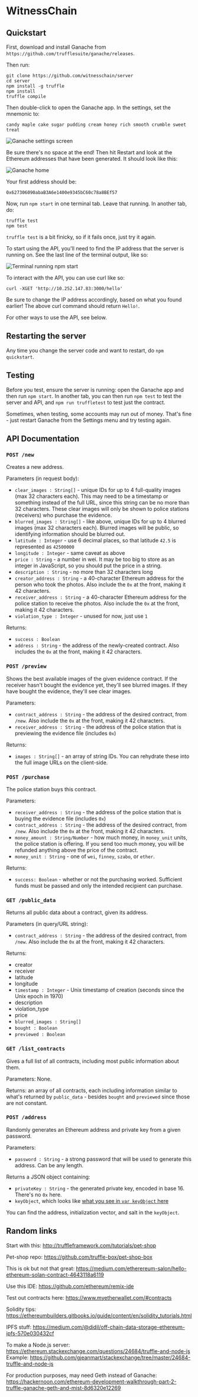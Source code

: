 # WitnessChain

## Quickstart

First, download and install Ganache from `https://github.com/trufflesuite/ganache/releases`.

Then run:

```
git clone https://github.com/witnesschain/server
cd server
npm install -g truffle
npm install
truffle compile
```

Then double-click to open the Ganache app. In the settings, set the mnemonic to:

```
candy maple cake sugar pudding cream honey rich smooth crumble sweet treat
```

![Ganache settings screen](images/ganache-mnemonic.png)

Be sure there's no space at the end! Then hit Restart and look at the Ethereum addresses that have been generated. It should look like this:

![Ganache home](images/ganache-home.png)


Your first address should be:

```
0x627306090abaB3A6e1400e9345bC60c78a8BEf57
```

Now, run `npm start` in one terminal tab. Leave that running. In another tab, do:

```
truffle test
npm test
```

`truffle test` is a bit finicky, so if it fails once, just try it again.

To start using the API, you'll need to find the IP address that the server is running on. See the last line of the terminal output, like so:

![Terminal running npm start](images/npm-start-terminal.png)

To interact with the API, you can use curl like so:

```
curl -XGET 'http://10.252.147.83:3000/hello'
```

Be sure to change the IP address accordingly, based on what you found earlier! The above curl command should return `Hello!`.

For other ways to use the API, see below.

## Restarting the server

Any time you change the server code and want to restart, do `npm quickstart`.

## Testing

Before you test, ensure the server is running: open the Ganache app and then run `npm start`. In another tab, you can then run `npm test` to test the server and API, and `npm run truffletest` to test just the contract.

Sometimes, when testing, some accounts may run out of money. That's fine - just restart Ganache from the Settings menu and try testing again.

## API Documentation

### `POST /new`
Creates a new address.

Parameters (in request body):

* `clear_images : String[]` - unique IDs for up to 4 full-quality images (max 32 characters each). This may need to be a timestamp or something instead of the full URL, since this string can be no more than 32 characters. These clear images will only be shown to police stations (receivers) who purchase the evidence.
* `blurred_images : String[]` - like above, unique IDs for up to 4 blurred images (max 32 characters each). Blurred images will be public, so identifying information should be blurred out.
* `latitude : Integer` - use 6 decimal places, so that latitude `42.5` is represented as `42500000`
* `longitude : Integer` - same caveat as above
* `price : String` - a number in wei. It may be too big to store as an integer in JavaScript, so you should put the price in a string.
* `description : String` - no more than 32 characters long
* `creator_address : String` - a 40-character Ethereum address for the person who took the photos. Also include the `0x` at the front, making it 42 characters.
* `receiver_address : String` - a 40-character Ethereum address for the police station to receive the photos. Also include the `0x` at the front, making it 42 characters.
* `violation_type : Integer` - unused for now, just use `1`

Returns:

* `success : Boolean`
* `address : String` - the address of the newly-created contract. Also includes the `0x` at the front, making it 42 characters.



### `POST /preview`

Shows the best available images of the given evidence contract. If the receiver hasn't bought the evidence yet, they'll see blurred images. If they have bought the evidence, they'll see clear images.

Parameters:

* `contract_address : String` - the address of the desired contract, from `/new`. Also include the `0x` at the front, making it 42 characters.
* `receiver_address : String` - the address of the police station that is previewing the evidence file (includes `0x`)

Returns:

* `images : String[]` - an array of string IDs. You can rehydrate these into the full image URLs on the client-side.



### `POST /purchase`

The police station buys this contract.

Parameters:

* `receiver_address : String` - the address of the police station that is buying the evidence file (includes `0x`)
* `contract_address : String` - the address of the desired contract, from `/new`. Also include the `0x` at the front, making it 42 characters.
* `money_amount : String/Number` - how much money, in `money_unit` units, the police station is offering. If you send too much money, you will be refunded anything above the price of the contract.
* `money_unit : String` - one of `wei`, `finney`, `szabo`, or `ether`.

Returns:

* `success: Boolean` - whether or not the purchasing worked. Sufficient funds must be passed and only the intended recipient can purchase.


### `GET /public_data`

Returns all public data about a contract, given its address.

Parameters (in query/URL string):

* `contract_address : String` - the address of the desired contract, from `/new`. Also include the `0x` at the front, making it 42 characters.

Returns:

* creator
* receiver
* latitude
* longitude
* `timestamp : Integer` - Unix timestamp of creation (seconds since the Unix epoch in 1970)
* description
* violation_type
* price
* `blurred_images : String[]`
* `bought : Boolean`
* `previewed : Boolean`



### `GET /list_contracts`

Gives a full list of all contracts, including most public information about them.

Parameters: None.

Returns: an array of all contracts, each including information similar to what's returned by `public_data` - besides `bought` and `previewed` since those are not constant.


### `POST /address`

Randomly generates an Ethereum address and private key from a given password.

Parameters:

* `password : String` - a strong password that will be used to generate this address. Can be any length.

Returns a JSON object containing:

* `privateKey : String` - the generated private key, encoded in base 16. There's no `0x` here.
* `keyObject`, which looks like [what you see in `var keyObject` here](https://github.com/ethereumjs/keythereum#key-export)

You can find the address, initialization vector, and salt in the `keyObject`.



## Random links


Start with this: http://truffleframework.com/tutorials/pet-shop

Pet-shop repo: https://github.com/truffle-box/pet-shop-box

This is ok but not that great: https://medium.com/etherereum-salon/hello-ethereum-solan-contract-4643118a6119

Use this IDE: https://github.com/ethereum/remix-ide

Test out contracts here: https://www.myetherwallet.com/#contracts

Solidity tips: https://ethereumbuilders.gitbooks.io/guide/content/en/solidity_tutorials.html

IPFS stuff: https://medium.com/@didil/off-chain-data-storage-ethereum-ipfs-570e030432cf

To make a Node.js server: https://ethereum.stackexchange.com/questions/24684/truffle-and-node-js
Example: https://github.com/gjeanmart/stackexchange/tree/master/24684-truffle-and-node-js

For production purposes, may need Geth instead of Ganache: https://hackernoon.com/ethereum-development-walkthrough-part-2-truffle-ganache-geth-and-mist-8d6320e12269
